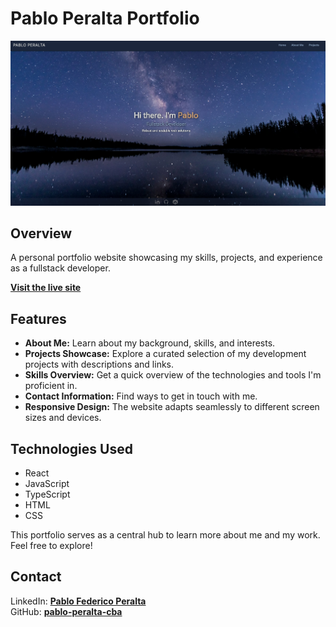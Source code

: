 # Pablo Peralta Portfolio

![Pablo Portfolio Home page](/public/screenshots/home-screenshot.png)

## Overview

A personal portfolio website showcasing my skills, projects, and experience as a fullstack developer.

**[Visit the live site](https://pablo-peralta-portfolio.onrender.com/)**

## Features

- **About Me:** Learn about my background, skills, and interests.
- **Projects Showcase:** Explore a curated selection of my development projects with descriptions and links.
- **Skills Overview:** Get a quick overview of the technologies and tools I'm proficient in.
- **Contact Information:** Find ways to get in touch with me.
- **Responsive Design:** The website adapts seamlessly to different screen sizes and devices.

## Technologies Used

- React
- JavaScript
- TypeScript
- HTML
- CSS

This portfolio serves as a central hub to learn more about me and my work. Feel free to explore!

## Contact

LinkedIn: **[Pablo Federico Peralta](https://www.linkedin.com/in/pablo-federico-peralta/)**  
GitHub: **[pablo-peralta-cba](https://github.com/pablo-peralta-cba)**
